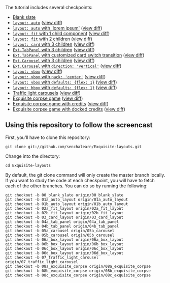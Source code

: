 The tutorial includes several checkpoints:

* [Blank slate][00]
* [`layout: auto`][01a] ([view diff][00-01a])
* [`layout: auto` with 'lorem ipsum'][01b] ([view diff][01a-01b])
* [`layout: fit` with 1 child component][02a] ([view diff][01b-02a])
* [`layout: fit` with 2 children][02b] ([view diff][02a-02b])
* [`layout: card` with 3 children][03] ([view diff][02b-03])
* [`Ext.TabPanel` with 3 children][04a] ([view diff][03-04a])
* [`Ext.TabPanel` with customized card switch transition][04b] ([view diff][04a-04b])
* [`Ext.Carousel` with 3 children][05a] ([view diff][04b-05a])
* [`Ext.Carousel` with `direction: 'vertical'`][05b] ([view diff][05a-05b])
* [`layout: vbox`][06a] ([view diff][05b-06a])
* [`layout: vbox` with `pack: 'center'`][06b] ([view diff][06a-06b])
* [`layout: vbox` with `defaults: {flex: 1}`][06c] ([view diff][06b-06c])
* [`layout: hbox` with `defaults: {flex: 1}`][06d] ([view diff][06c-06d])
* [Traffic light carousels][07] ([view diff][06d-07])
* [Exquisite corpse game][08a] ([view diff][07-08a])
* [Exquisite corpse game with credits][08b] ([view diff][08a-08b])
* [Exquisite corpse game with docked credits][08c] ([view diff][08b-08c])

## Using this repository to follow the screencast

First, you'll have to clone this repository:

    git clone git://github.com/senchalearn/Exquisite-layouts.git

Change into the directory:

    cd Exquisite-layouts

By default, the git clone command will only create the master branch locally. If you want to study the code at each checkpoint, you will have to fetch each of the other branches. You can do so by running the following:

    git checkout -b 00_blank_slate origin/00_blank_slate
    git checkout -b 01a_auto_layout origin/01a_auto_layout
    git checkout -b 01b_auto_layout origin/01b_auto_layout
    git checkout -b 02a_fit_layout origin/02a_fit_layout
    git checkout -b 02b_fit_layout origin/02b_fit_layout
    git checkout -b 03_card_layout origin/03_card_layout
    git checkout -b 04a_tab_panel origin/04a_tab_panel
    git checkout -b 04b_tab_panel origin/04b_tab_panel
    git checkout -b 05a_carousel origin/05a_carousel
    git checkout -b 05b_carousel origin/05b_carousel
    git checkout -b 06a_box_layout origin/06a_box_layout
    git checkout -b 06b_box_layout origin/06b_box_layout
    git checkout -b 06c_box_layout origin/06c_box_layout
    git checkout -b 06d_box_layout origin/06d_box_layout
    git checkout -b 07_traffic_light_carousel origin/07_traffic_light_carousel
    git checkout -b 08a_exquisite_corpse origin/08a_exquisite_corpse
    git checkout -b 08b_exquisite_corpse origin/08b_exquisite_corpse
    git checkout -b 08c_exquisite_corpse origin/08c_exquisite_corpse

[00]:   https://github.com/senchalearn/Exquisite-layouts/tree/00_blank_slate
[01a]:  https://github.com/senchalearn/Exquisite-layouts/tree/01a_auto_layout
[01b]:  https://github.com/senchalearn/Exquisite-layouts/tree/01b_auto_layout
[02a]:  https://github.com/senchalearn/Exquisite-layouts/tree/02a_fit_layout
[02b]:  https://github.com/senchalearn/Exquisite-layouts/tree/02b_fit_layout
[03]:   https://github.com/senchalearn/Exquisite-layouts/tree/03_card_layout
[04a]:  https://github.com/senchalearn/Exquisite-layouts/tree/04a_tab_panel
[04b]:  https://github.com/senchalearn/Exquisite-layouts/tree/04b_tab_panel
[05a]:  https://github.com/senchalearn/Exquisite-layouts/tree/05a_carousel
[05b]:  https://github.com/senchalearn/Exquisite-layouts/tree/05b_carousel
[06a]:  https://github.com/senchalearn/Exquisite-layouts/tree/06a_box_layout
[06b]:  https://github.com/senchalearn/Exquisite-layouts/tree/06b_box_layout
[06c]:  https://github.com/senchalearn/Exquisite-layouts/tree/06c_box_layout
[06d]:  https://github.com/senchalearn/Exquisite-layouts/tree/06d_box_layout
[07]:   https://github.com/senchalearn/Exquisite-layouts/tree/07_traffic_light_carousel
[08a]:  https://github.com/senchalearn/Exquisite-layouts/tree/08a_exquisite_corpse
[08b]:  https://github.com/senchalearn/Exquisite-layouts/tree/08b_exquisite_corpse
[08c]:  https://github.com/senchalearn/Exquisite-layouts/tree/08c_exquisite_corpse

[00-01a]: https://github.com/senchalearn/Exquisite-layouts/compare/00_blank_slate...01a_auto_layout
[01a-01b]: https://github.com/senchalearn/Exquisite-layouts/compare/01a_auto_layout...01b_auto_layout
[01b-02a]: https://github.com/senchalearn/Exquisite-layouts/compare/01b_auto_layout...02a_fit_layout
[02a-02b]: https://github.com/senchalearn/Exquisite-layouts/compare/02a_fit_layout...02b_fit_layout
[02b-03]: https://github.com/senchalearn/Exquisite-layouts/compare/02b_fit_layout...03_card_layout
[03-04a]: https://github.com/senchalearn/Exquisite-layouts/compare/03_card_layout...04a_tab_panel
[04a-04b]: https://github.com/senchalearn/Exquisite-layouts/compare/04a_tab_panel...04b_tab_panel
[04b-05a]: https://github.com/senchalearn/Exquisite-layouts/compare/04b_tab_panel...05a_carousel
[05a-05b]: https://github.com/senchalearn/Exquisite-layouts/compare/05a_carousel...05b_carousel
[05b-06a]: https://github.com/senchalearn/Exquisite-layouts/compare/05b_carousel...06a_box_layout
[06a-06b]: https://github.com/senchalearn/Exquisite-layouts/compare/06a_box_layout...06b_box_layout
[06b-06c]: https://github.com/senchalearn/Exquisite-layouts/compare/06b_box_layout...06c_box_layout
[06c-06d]: https://github.com/senchalearn/Exquisite-layouts/compare/06c_box_layout...06d_box_layout
[06d-07]: https://github.com/senchalearn/Exquisite-layouts/compare/06d_box_layout...07_traffic_light_carousel
[07-08a]: https://github.com/senchalearn/Exquisite-layouts/compare/07_traffic_light_carousel...08a_exquisite_corpse
[08a-08b]: https://github.com/senchalearn/Exquisite-layouts/compare/08a_exquisite_corpse...08b_exquisite_corpse
[08b-08c]: https://github.com/senchalearn/Exquisite-layouts/compare/08b_exquisite_corpse...08c_exquisite_corpse
